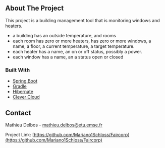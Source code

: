


<!-- ABOUT THE PROJECT -->
## About The Project


This project is a building management tool that is monitoring windows and heaters.
- a building has an outside temperature, and rooms
- each room has zero or more heaters, has zero or more windows, a name, a floor, a current temperature, a target temperature.
- each heater has a name, an on or off status, possibly a power.
- each window has a name, an a status open or closed



### Built With

* [Spring Boot](https://spring.io/projects/spring-boot)
* [Gradle](https://gradle.org/)
* [Hibernate](https://hibernate.org/)
* [Clever Cloud](https://www.clever-cloud.com/)


<!-- CONTACT -->
## Contact

Mathieu Delbos - mathieu.delbos@etu.emse.fr

Project Link: [https://github.com/Mariano1Schloss/Faircorp](https://github.com/Mariano1Schloss/Faircorp)







